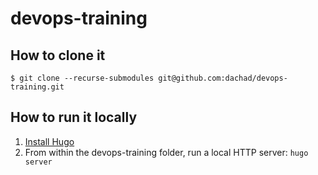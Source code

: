 # devops-training

## How to clone it

```
$ git clone --recurse-submodules git@github.com:dachad/devops-training.git
```

## How to run it locally

1. [Install Hugo](https://gohugo.io/getting-started/installing/)
2. From within the devops-training folder, run a local HTTP server: `hugo server`
